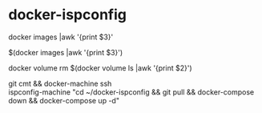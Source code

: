 # docker-ispconfig

docker images |awk '{print $3}'

$(docker images |awk '{print $3}')

docker volume rm $(docker volume ls |awk '{print $2}')

git cmt && docker-machine ssh \
ispconfig-machine "cd ~/docker-ispconfig  && git pull && docker-compose down && docker-compose up -d"

